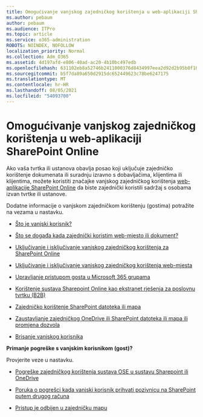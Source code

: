 ```yaml
---
title: Omogućivanje vanjskog zajedničkog korištenja u web-aplikaciji SharePoint Online
ms.author: pebaum
author: pebaum
ms.audience: ITPro
ms.topic: article
ms.service: o365-administration
ROBOTS: NOINDEX, NOFOLLOW
localization_priority: Normal
ms.collection: Adm_O365
ms.assetid: 4d197afd-e806-40ad-ac20-4b10bc497edb
ms.openlocfilehash: 631102eb8a52746b2411000376d8434997eea2d92d2b95b0f102acf2a75f9d2d
ms.sourcegitcommit: b5f7da89a650d2915dc652449623c78be6247175
ms.translationtype: MT
ms.contentlocale: hr-HR
ms.lasthandoff: 08/05/2021
ms.locfileid: "54093700"
---
```

# <a name="enable-external-sharing-in-sharepoint-online"></a>Omogućivanje vanjskog zajedničkog korištenja u web-aplikaciji SharePoint Online

Ako vaša tvrtka ili ustanova obavlja posao koji uključuje zajedničko korištenje dokumenata ili suradnju izravno s dobavljačima, klijentima ili klijentima, možete koristiti značajke vanjskog zajedničkog korištenja [web-aplikacije SharePoint Online](https://docs.microsoft.com/sharepoint/external-sharing-overview) da biste zajednički koristili sadržaj s osobama izvan tvrtke ili ustanove.

Dodatne informacije o vanjskom zajedničkom korištenju (gostima) potražite na vezama u nastavku.

- [Što je vanjski korisnik?](https://docs.microsoft.com/sharepoint/external-sharing-overview#what-is-an-external-user)

- [Što se događa kada zajednički koristim web-mjesto ili dokument?](https://docs.microsoft.com/sharepoint/external-sharing-overview#what-happens-when-i-share-a-site-or-document)

- [Uključivanje i isključivanje vanjskog zajedničkog korištenja za SharePoint Online](https://docs.microsoft.com/sharepoint/turn-external-sharing-on-or-off)

- [Uključivanje i isključivanje vanjskog zajedničkog korištenja web-mjesta](https://docs.microsoft.com/sharepoint/change-external-sharing-site)

- [Upravljanje pristupom gosta u Microsoft 365 grupama](https://docs.microsoft.com/microsoft-365/admin/create-groups/manage-guest-access-in-groups)

- [Korištenje sustava Sharepoint Online kao ekstranet rješenja za poslovnu tvrtku (B2B)](https://docs.microsoft.com/sharepoint/create-b2b-extranet)

- [Zajedničko korištenje SharePoint datoteka ili mapa](https://support.office.com/article/share-sharepoint-files-or-folders-1fe37332-0f9a-4719-970e-d2578da4941c)

- [Zaustavljanje zajedničkog OneDrive ili SharePoint datoteka ili mapa ili promjena dozvola](https://support.office.com/article/stop-sharing-onedrive-or-sharepoint-files-or-folders-or-change-permissions-0a36470f-d7fe-40a0-bd74-0ac6c1e13323)

- [Brisanje vanjskog korisnika](https://docs.microsoft.com/sharepoint/remove-users#delete-a-guest-from-the-microsoft-365-admin-center)

**Primanje pogreške s vanjskim korisnikom (gost)?**

Provjerite veze u nastavku. 

- [Pogreške zajedničkog korištenja sustava OSE u sustavu Sharepoint ili OneDrive](https://docs.microsoft.com/sharepoint/sharepoint-onedrive-error-message)

- [Poruka o pogrešci kada vanjski korisnik prihvati pozivnicu na SharePoint putem drugog računa](https://docs.microsoft.com/sharepoint/support/sharing-and-permissions/error-when-external-user-accepts-an-invitation-by-using-another-account)

- [Pristup je odbijen u zajedničku mapu](https://docs.microsoft.com/sharepoint/support/sharing-and-permissions/cannot-access-shared-folder)
